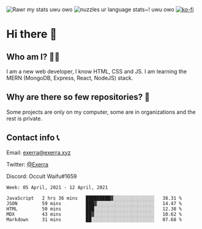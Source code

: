 ![Rawr my stats uwu owo](https://github-readme-stats.vercel.app/api?username=Exerra&show_icons=true&theme=buefy)
![nuzzles ur language stats~! uwu owo](https://github-readme-stats.vercel.app/api/top-langs/?username=Exerra&layout=compact)
[![ko-fi](https://www.ko-fi.com/img/githubbutton_sm.svg)](https://ko-fi.com/X8X130H96)
# Hi there 👋
## Who am I? 🙋‍♀️
I am a new web developer, I know HTML, CSS and JS. I am learning the MERN (MongoDB, Express, React, NodeJS) stack.
## Why are there so few repositories? 🤔
Some projects are only on my computer, some are in organizations and the rest is private.
## Contact info 📞
Email: [exerra@exerra.xyz](mailto:exerra@exerra.xyz)

Twitter: [@Exerra](https://twitter.com/exerra)

Discord: Occult Waifu#1659

<!--START_SECTION:waka-->
```text
Week: 05 April, 2021 - 12 April, 2021

JavaScript   2 hrs 36 mins   █████████▓░░░░░░░░░░░░░░░   38.31 % 
JSON         59 mins         ███▓░░░░░░░░░░░░░░░░░░░░░   14.47 % 
HTML         50 mins         ███░░░░░░░░░░░░░░░░░░░░░░   12.38 % 
MDX          43 mins         ██▓░░░░░░░░░░░░░░░░░░░░░░   10.62 % 
Markdown     31 mins         ██░░░░░░░░░░░░░░░░░░░░░░░   07.68 % 
```
<!--END_SECTION:waka-->

